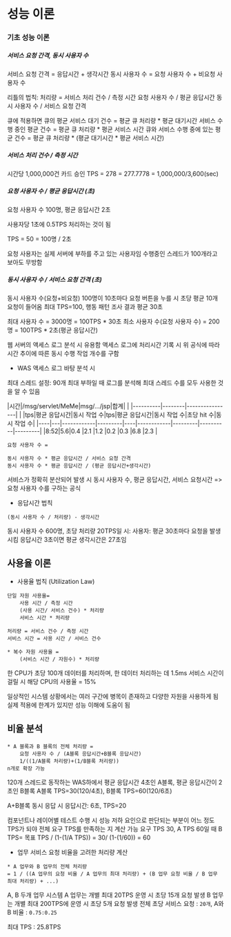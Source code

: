 # 성능 이론

### 기초 성능 이론

##### 서비스 요청 간격, 동시 사용자 수

서비스 요청 간격 = 응답시간 + 생각시간
동시 사용자 수 = 요청 사용자 수 + 비요청 사용자 수

리틀의 법칙:
처리량 =
    서비스 처리 건수 / 측정 시간
    요청 사용자 수 / 평균 응답시간
    동시 사용자 수 / 서비스 요청 간격

큐에 적용하면
    큐의 평균 서비스 대기 건수 = 평균 큐 처리량 * 평균 대기시간
    서비스 수행 중인 평균 건수 = 평균 큐 처리량 * 평균 서비스 시간
    큐와 서비스 수행 중에 있는 평균 건수 = 평균 큐 처리량 * (평균 대기시간 * 평균 서비스 시간)

#####  서비스 처리 건수 / 측정 시간

시간당 1,000,000건 카드 승인
TPS = 278 = 277.7778 = 1,000,000/3,600(sec)

##### 요청 사용자 수 / 평균 응답시간 (초)

요청 사용자 수 100명, 평균 응답시간 2초

사용자당 1초에 0.5TPS 처리하는 것이 됨

TPS = 50 = 100명 / 2초

요청 사용자는 실제 서버에 부하를 주고 있는 사용자임
수행중인 스레드가 100개라고 보아도 무방함

##### 동시 사용자 수 / 서비스 요청 간격 (초)

동시 사용자 수(요청+비요청) 100명이 10초마다 요청 버튼을 누를 시 초당 평균 10개 요청이 들어옴
최대 TPS=100, 행동 패턴 조사 결과 평균 30초

최대 사용자 수 = 3000명 = 100TPS * 30초
최소 사용자 수(요청 사용자 수) = 200명 = 100TPS * 2초(평균 응답시간)

웹 서버의 액세스 로그 분석 시 유용함
액세스 로그에 처리시간 기록 시 위 공식에 따라 시간 추이에 따른 동시 수행 작업 개수를 구함

* WAS 액세스 로그 바탕 분석 시

최대 스레드 설정: 90개
최대 부하일 때 로그를 분석해 최대 스레드 수를 모두 사용한 것을 알 수 있음

|시간|/msg/servlet/MeMe|msg/.../jsp|합계|
|    |----------|--------|----------------|
|    |tps|평균 응답시간|동시 작업 수|tps|평균 응답시간|동시 작업 수|초당 hit 수|동시 작업 수|
|----|---|------------|---------|----|------------|---------|----------|---------|
|8:52|5.6|0.4           |2.1    |1.2    |0.2        |0.3    |6.8        |2.3    |

```
요청 사용자 수 =

동시 사용자 수 * 평균 응답시간 / 서비스 요청 간격
동시 사용자 수 * 평균 응답시간 / (평균 응답시간+생각시간)
```
서비스가 정확히 분산되어 발생 시 동시 사용자 수, 평균 응답시간, 서비스 요청시간 => 요청 사용자 수를 구하는 공식

* 응답시간 법칙

```
(동시 사용자 수 / 처리량) - 생각시간
```
동시 사용자 수 600명, 초당 처리량 20TPS일 시:
사용자: 평균 30초마다 요청을 발생시킴
응답시간 3초이면 평균 생각시간은 27초임

## 사용율 이론

* 사용율 법칙 (Utilization Law)

```
단일 자원 사용율=
    사용 시간 / 측정 시간
    (사용 시간/ 서비스 건수) * 처리량
    서비스 시간 * 처리량
```

```
처리량 = 서비스 건수 / 측정 시간
서비스 시간 = 사용 시간 / 서비스 건수
```

```
* 복수 자원 사용율 =
    (서비스 시간 / 자원수) * 처리량
```

한 CPU가 초당 100개 데이터를 처리하며, 한 데이터 처리하는 데 1.5ms 서비스 시간이 걸릴 시
해당 CPU의 사용율 = 15%

일상적인 시스템 상황에서는 여러 구간에 병목이 존재하고 다양한 자원을 사용하게 됨
실제 적용에 한계가 있지만 성능 이해에 도움이 됨

## 비율 분석

```
* A 블록과 B 블록의 전체 처리량 =
    요청 사용자 수 / (A블록 응답시간+B블록 응답시간)
    1/((1/A블록 처리량)+(1/B블록 처리량))
n개로 확장 가능
```

120개 스레드로 동작하는 WAS하에서
평균 응답시간 4초인 A블록, 평균 응답시간이 2초인 B블록
A블록 TPS=30(120/4초), B블록 TPS=60(120/6초)

A+B블록 동시 응답 시 응답시간: 6초, TPS=20

컴포넌트나 레이어별 테스트 수행 시 성능 저하 요인으로 판단되는 부분이 어느 정도 TPS가 되야 전체 요구 TPS를 만족하는 지 계산 가능
요구 TPS 30, A TPS 60일 때 B TPS=
    목표 TPS / (1-(1/A TPS)) = 30/ (1-(1/60)) = 60

* 업무 서비스 요청 비율을 고려한 처리량 계산

```
* A 업무와 B 업무의 전체 처리량
= 1 / ((A 업무의 요청 비율 / A 업무의 최대 처리량) + (B 업무 요청 비율 / B 업무 최대 처리량) + ...)
```

A, B 두개 업무 시스템
A 업무는 개별 최대 20TPS 운영 시 초당 15개 요청 발생
B 업무는 개별 최대 200TPS에 운영 시 초당 5개 요청 발생
전체 초당 서비스 요청 : `20개`, A와 B 비율 : `0.75:0.25`

최대 TPS : 25.8TPS




